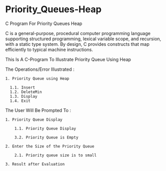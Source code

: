 # Priority_Queues-Heap
C Program For Priority Queues Heap

C is a general-purpose, procedural computer programming language supporting structured programming, lexical variable scope, and recursion, with a static type system. By design, C provides constructs that map efficiently to typical machine instructions.

This Is A C-Program To Illustrate Priority Queue Using Heap

The Operations/Error Illustrated :

    1. Priority Queue using Heap

      1.1. Insert
      1.2. DeleteMin
      1.3. Display
      1.4. Exit

The User Will Be Prompted To :

    1. Priority Queue Display

        1.1. Priority Queue Display

        3.2. Priority Queue is Empty

    2. Enter the Size of the Priority Queue
    
        2.1. Priority queue size is to small 

    3. Result after Evaluation
